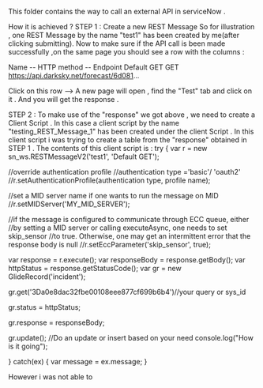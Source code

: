This folder contains the way to call an external API in serviceNow .

How it is achieved ?
STEP 1 : Create a new REST Message
So for illustration , one REST Message by the name "test1" has been created by me(after clicking submitting).
Now to make sure if the API call is been made successfully ,on the same page you should see a row with the columns :

Name -- HTTP method -- Endpoint
Default GET GET https://api.darksky.net/forecast/6d081...

Click on this row --> A new page will open , find the "Test" tab and click on it . And you will get the response .

STEP 2 :
To make use of the "response" we got above , we need to create a Client Script .
In this case a client script by the name "testing_REST_Message_1" has been created under the client Script . In this client script i was trying to create a table from the "response" obtained in STEP 1 . The contents of this client script is :
try {
var r = new sn_ws.RESTMessageV2('test1', 'Default GET');

//override authentication profile
//authentication type ='basic'/ 'oauth2'
//r.setAuthenticationProfile(authentication type, profile name);

//set a MID server name if one wants to run the message on MID
//r.setMIDServer('MY_MID_SERVER');

//if the message is configured to communicate through ECC queue, either
//by setting a MID server or calling executeAsync, one needs to set skip_sensor
//to true. Otherwise, one may get an intermittent error that the response body is null
//r.setEccParameter('skip_sensor', true);

var response = r.execute();
var responseBody = response.getBody();
var httpStatus = response.getStatusCode();
var gr = new GlideRecord('incident');

gr.get('3Da0e8dac32fbe00108eee877cf699b6b4')//your query or sys_id

gr.status = httpStatus;

gr.response = responseBody;

gr.update(); //Do an update or insert based on your need
console.log("How is it going");

}
catch(ex) {
var message = ex.message;
}

However i was not able to
